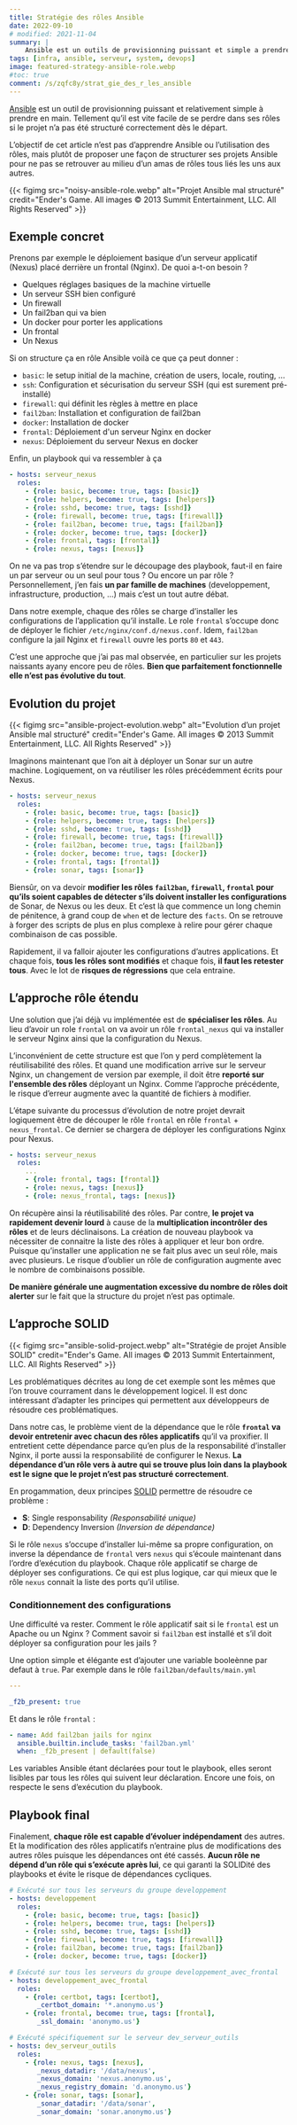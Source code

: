 ```yaml
---
title: Stratégie des rôles Ansible
date: 2022-09-10
# modified: 2021-11-04
summary: |
    Ansible est un outils de provisionning puissant et simple a prendre en main. Mais il est aussi facile de produire des projets complexes qui vont devenir impossible à maintenir. Voilà un vision orientée développeur de la structure d’un projet Ansible.
tags: [infra, ansible, serveur, system, devops]
image: featured-strategy-ansible-role.webp
#toc: true
comment: /s/zqfc8y/strat_gie_des_r_les_ansible
---
```


[Ansible](https://docs.ansible.com/ansible/latest/index.html) est un outil de provisionning puissant et relativement simple à prendre en main. Tellement qu’il est vite facile de se perdre dans ses rôles si le projet n’a pas été structuré correctement dès le départ.

L’objectif de cet article n’est pas d’apprendre Ansible ou l’utilisation des rôles, mais plutôt de proposer une façon de structurer ses projets Ansible pour ne pas se retrouver au milieu d’un amas de rôles tous liés les uns aux autres.

{{< figimg src="noisy-ansible-role.webp" alt="Projet Ansible mal structuré" credit="Ender's Game. All images © 2013 Summit Entertainment, LLC. All Rights Reserved" >}}

## Exemple concret

Prenons par exemple le déploiement basique d’un serveur applicatif (Nexus) placé derrière un frontal (Nginx). De quoi a-t-on besoin ?

* Quelques réglages basiques de la machine virtuelle
* Un serveur SSH bien configuré
* Un firewall
* Un fail2ban qui va bien
* Un docker pour porter les applications
* Un frontal
* Un Nexus

Si on structure ça en rôle Ansible voilà ce que ça peut donner :

* `basic`: le setup initial de la machine, création de users, locale, routing, ...
* `ssh`: Configuration et sécurisation du serveur SSH (qui est surement pré-installé)
* `firewall`: qui définit les règles à mettre en place
* `fail2ban`: Installation et configuration de fail2ban
* `docker`: Installation de docker
* `frontal`: Déploiement d'un serveur Nginx en docker
* `nexus`: Déploiement du serveur Nexus en docker

Enfin, un playbook qui va ressembler à ça 

```yaml
- hosts: serveur_nexus
  roles:
    - {role: basic, become: true, tags: [basic]}
    - {role: helpers, become: true, tags: [helpers]}
    - {role: sshd, become: true, tags: [sshd]}
    - {role: firewall, become: true, tags: [firewall]}
    - {role: fail2ban, become: true, tags: [fail2ban]}
    - {role: docker, become: true, tags: [docker]}
    - {role: frontal, tags: [frontal]}
    - {role: nexus, tags: [nexus]}
```

On ne va pas trop s’étendre sur le découpage des playbook, faut-il en faire un par serveur ou un seul pour tous ? Ou encore un par rôle ? Personnellement, j’en fais **un par famille de machines** (developpement, infrastructure, production, ...) mais c’est un tout autre débat.

Dans notre exemple, chaque des rôles se charge d’installer les configurations de l’application qu’il installe. Le role `frontal` s’occupe donc de déployer le fichier `/etc/nginx/conf.d/nexus.conf`. Idem, `fail2ban` configure la jail Nginx et `firewall` ouvre les ports `80` et `443`.

C’est une approche que j’ai pas mal observée, en particulier sur les projets naissants ayany encore peu de rôles. **Bien que parfaitement fonctionnelle elle n’est pas évolutive du tout**.

## Evolution du projet

{{< figimg src="ansible-project-evolution.webp" alt="Evolution d’un projet Ansible mal structuré" credit="Ender's Game. All images © 2013 Summit Entertainment, LLC. All Rights Reserved" >}}

Imaginons maintenant que l’on ait à déployer un Sonar sur un autre machine. Logiquement, on va réutiliser les rôles précédemment écrits pour Nexus.

```yaml
- hosts: serveur_nexus
  roles:
    - {role: basic, become: true, tags: [basic]}
    - {role: helpers, become: true, tags: [helpers]}
    - {role: sshd, become: true, tags: [sshd]}
    - {role: firewall, become: true, tags: [firewall]}
    - {role: fail2ban, become: true, tags: [fail2ban]}
    - {role: docker, become: true, tags: [docker]}
    - {role: frontal, tags: [frontal]}
    - {role: sonar, tags: [sonar]}
```

Biensûr, on va devoir **modifier les rôles `fail2ban`, `firewall`, `frontal` pour qu’ils soient capables de détecter s’ils doivent installer les configurations** de Sonar, de Nexus ou les deux. Et c’est là que commence un long chemin de pénitence, à grand coup de `when` et de lecture des `facts`. On se retrouve à forger des scripts de plus en plus complexe à relire pour gérer chaque combinaison de cas possible.

Rapidement, il va falloir ajouter les configurations d’autres applications. Et chaque fois, **tous les rôles sont modifiés** et chaque fois, **il faut les retester tous**. Avec le lot de **risques de régressions** que cela entraine.

## L’approche rôle étendu

Une solution que j’ai déjà vu implémentée est de **spécialiser les rôles**. Au lieu d’avoir un role `frontal` on va avoir un rôle `frontal_nexus` qui va installer le serveur Nginx ainsi que la configuration du Nexus.

L’inconvénient de cette structure est que l’on y perd complètement la réutilisabilité des rôles. Et quand une modification arrive sur le serveur Nginx, un changement de version par exemple, il doit être **reporté sur l'ensemble des rôles** déployant un Nginx. Comme l’approche précédente, le risque d’erreur augmente avec la quantité de fichiers à modifier.

L’étape suivante du processus d’évolution de notre projet devrait logiquement être de découper le rôle `frontal` en rôle `frontal` + `nexus_frontal`. Ce dernier se chargera de déployer les configurations Nginx pour Nexus. 
```yaml
- hosts: serveur_nexus
  roles:
    ...
    - {role: frontal, tags: [frontal]}
    - {role: nexus, tags: [nexus]}
    - {role: nexus_frontal, tags: [nexus]}
```
On récupère ainsi la réutilisabilité des rôles. Par contre, **le projet va rapidement devenir lourd** à cause de la **multiplication incontrôler des rôles** et de leurs déclinaisons. La création de nouveau playbook va nécessiter de connaitre la liste des rôles à appliquer et leur bon ordre. Puisque qu’installer une application ne se fait plus avec un seul rôle, mais avec plusieurs. Le risque d’oublier un rôle de configuration augmente avec le nombre de combinaisons possible.

**De manière générale une augmentation excessive du nombre de rôles doit alerter** sur le fait que la structure du projet n’est pas optimale.

## L’approche SOLID

{{< figimg src="ansible-solid-project.webp" alt="Stratégie de projet Ansible SOLID" credit="Ender's Game. All images © 2013 Summit Entertainment, LLC. All Rights Reserved" >}}

Les problématiques décrites au long de cet exemple sont les mêmes que l’on trouve courrament dans le développement logicel. Il est donc intéressant d’adapter les principes qui permettent aux développeurs de résoudre ces problématiques.

Dans notre cas, le problème vient de la dépendance que le rôle **`frontal` va devoir entretenir avec chacun des rôles applicatifs** qu’il va proxifier. Il entretient cette dépendance parce qu’en plus de la responsabilité d’installer Nginx, il porte aussi la responsabilité de configurer le Nexus. **La dépendance d’un rôle vers à autre qui se trouve plus loin dans la playbook est le signe que le projet n’est pas structuré correctement**.

En progammation, deux principes [SOLID](https://fr.wikipedia.org/wiki/SOLID_(informatique)) permettre de résoudre ce problème :

* **S**: Single responsability *(Responsabilité unique)*
* **D**: Dependency Inversion *(Inversion de dépendance)*

Si le rôle `nexus` s’occupe d’installer lui-même sa propre configuration, on inverse la dépendance de `frontal` vers `nexus` qui s’écoule maintenant dans l’ordre d’exécution du playbook. Chaque rôle applicatif se charge de déployer ses configurations. Ce qui est plus logique, car qui mieux que le rôle `nexus` connait la liste des ports qu’il utilise.

### Conditionnement des configurations

Une difficulté va rester. Comment le rôle applicatif sait si le `frontal` est un Apache ou un Nginx ? Comment savoir si `fail2ban` est installé et s’il doit déployer sa configuration pour les jails ?

Une option simple et élégante est d’ajouter une variable booleènne par defaut à `true`. Par exemple dans le rôle `fail2ban/defaults/main.yml`

```yaml
---

_f2b_present: true
```

Et dans le rôle `frontal` :

```yaml
- name: Add fail2ban jails for nginx
  ansible.builtin.include_tasks: 'fail2ban.yml'
  when: _f2b_present | default(false)
```

Les variables Ansible étant déclarées pour tout le playbook, elles seront lisibles par tous les rôles qui suivent leur déclaration. Encore une fois, on respecte le sens d’exécution du playbook.

## Playbook final

Finalement, **chaque rôle est capable d’évoluer indépendament** des autres. Et la modification des rôles applicatifs n’entraine plus de modifications des autres rôles puisque les dépendances ont été cassés. **Aucun rôle ne dépend d’un rôle qui s’exécute après lui**, ce qui garanti la SOLIDité des playbooks et évite le risque de dépendances cycliques.

```yaml
# Exécuté sur tous les serveurs du groupe developpement
- hosts: developpement
  roles:
    - {role: basic, become: true, tags: [basic]}
    - {role: helpers, become: true, tags: [helpers]}
    - {role: sshd, become: true, tags: [sshd]}
    - {role: firewall, become: true, tags: [firewall]}
    - {role: fail2ban, become: true, tags: [fail2ban]}
    - {role: docker, become: true, tags: [docker]}

# Exécuté sur tous les serveurs du groupe developpement_avec_frontal
- hosts: developpement_avec_frontal
  roles:
    - {role: certbot, tags: [certbot],
       _certbot_domain: '*.anonymo.us'}
    - {role: frontal, become: true, tags: [frontal],
       _ssl_domain: 'anonymo.us'}

# Exécuté spécifiquement sur le serveur dev_serveur_outils
- hosts: dev_serveur_outils
  roles:
    - {role: nexus, tags: [nexus],
       _nexus_datadir: '/data/nexus',
       _nexus_domain: 'nexus.anonymo.us',
       _nexus_registry_domain: 'd.anonymo.us'}
    - {role: sonar, tags: [sonar],
       _sonar_datadir: '/data/sonar',
       _sonar_domain: 'sonar.anonymo.us'}
```